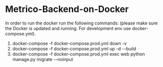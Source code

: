 # Metrico-Backend-on-Docker
In order to run the docker run the following commands: (please make sure the Docker is updated and running. For development env use docker-compose.yml).
1. docker-compose -f docker-compose.prod.yml down -v
2. docker-compose -f docker-compose.prod.yml up -d --build
3. docker-compose -f docker-compose.prod.yml exec web python manage.py migrate --noinput
